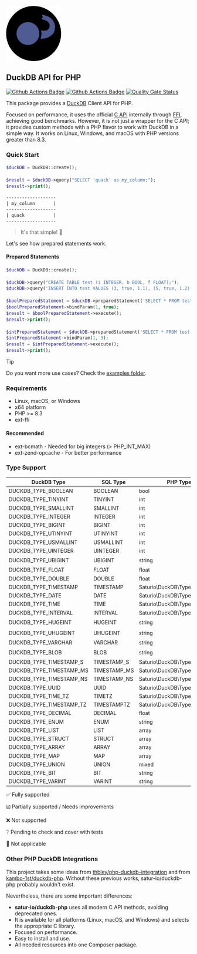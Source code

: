 <img alt="DuckDB logo" src="docs/DuckDB-PHP-logo-noborders.svg" height="150">

## DuckDB API for PHP

[![Github Actions Badge](https://github.com/satur-io/duckdb-php/actions/workflows/php_test_main.yml/badge.svg?branch=main)](https://github.com/satur-io/duckdb-php/actions)
[![Github Actions Badge](https://github.com/satur-io/duckdb-php/actions/workflows/php_test_nightly.yml/badge.svg?branch=main)](https://github.com/satur-io/duckdb-php/actions)
[![Quality Gate Status](https://sonarcloud.io/api/project_badges/measure?project=satur-io_duckdb-php&metric=alert_status&token=4a4bd82eff843d2b4a93bf4552b6db78e598ecfa)](https://sonarcloud.io/summary/new_code?id=satur-io_duckdb-php)

This package provides a [DuckDB](https://github.com/duckdb/duckdb) Client API for PHP.

Focused on performance, it uses the official [C API](https://duckdb.org/docs/api/c/overview.html) internally through [FFI](https://www.php.net/manual/en/book.ffi.php), achieving good benchmarks.
However, it is not just a wrapper for the C API; it provides custom methods with a PHP flavor to work with DuckDB in a simple way.
It works on Linux, Windows, and macOS with PHP versions greater than 8.3.

### Quick Start

```php
$duckDB = DuckDB::create();

$result = $duckDB->query("SELECT 'quack' as my_column;");
$result->print();
```

```
-------------------
| my_column       |
-------------------
| quack           |
-------------------
```

> It's that simple! :duck:

Let's see how prepared statements work.

#### Prepared Statements
```php
$duckDB = DuckDB::create();

$duckDB->query("CREATE TABLE test (i INTEGER, b BOOL, f FLOAT);");
$duckDB->query('INSERT INTO test VALUES (3, true, 1.1), (5, true, 1.2), (3, false, 1.1), (3, null, 1.2);');

$boolPreparedStatement = $duckDB->preparedStatement('SELECT * FROM test WHERE b = $1');
$boolPreparedStatement->bindParam(1, true);
$result = $boolPreparedStatement->execute();
$result->print();

$intPreparedStatement = $duckDB->preparedStatement('SELECT * FROM test WHERE i = ?');
$intPreparedStatement->bindParam(1, 3);
$result = $intPreparedStatement->execute();
$result->print();
```

> [!TIP]
> Do you want more use cases? Check the [examples folder](examples).

### Requirements
- Linux, macOS, or Windows
- x64 platform
- PHP >= 8.3
- ext-ffi

#### Recommended
- ext-bcmath - Needed for big integers (> PHP_INT_MAX)
- ext-zend-opcache - For better performance

### Type Support
| DuckDB Type              | SQL Type     | PHP Type                      |                                    Read                                    |                                    Bind                                    |
|--------------------------|--------------|-------------------------------|:--------------------------------------------------------------------------:|:--------------------------------------------------------------------------:|
| DUCKDB_TYPE_BOOLEAN      | BOOLEAN      | bool                          |                             :white_check_mark:                             |                             :white_check_mark:                             |
| DUCKDB_TYPE_TINYINT      | TINYINT      | int                           |                             :white_check_mark:                             |                             :white_check_mark:                             |
| DUCKDB_TYPE_SMALLINT     | SMALLINT     | int                           |                             :white_check_mark:                             |                             :white_check_mark:                             |
| DUCKDB_TYPE_INTEGER      | INTEGER      | int                           |                             :white_check_mark:                             |                             :white_check_mark:                             |
| DUCKDB_TYPE_BIGINT       | BIGINT       | int                           |                             :white_check_mark:                             |                             :white_check_mark:                             |
| DUCKDB_TYPE_UTINYINT     | UTINYINT     | int                           |                             :white_check_mark:                             |                             :white_check_mark:                             |
| DUCKDB_TYPE_USMALLINT    | USMALLINT    | int                           |                             :white_check_mark:                             |                             :white_check_mark:                             |
| DUCKDB_TYPE_UINTEGER     | UINTEGER     | int                           |                             :white_check_mark:                             |                             :white_check_mark:                             |
| DUCKDB_TYPE_UBIGINT      | UBIGINT      | string                        | [:ballot_box_with_check:](https://github.com/satur-io/duckdb-php/issues/1) | [:ballot_box_with_check:](https://github.com/satur-io/duckdb-php/issues/1) |
| DUCKDB_TYPE_FLOAT        | FLOAT        | float                         |                             :white_check_mark:                             |                             :white_check_mark:                             |
| DUCKDB_TYPE_DOUBLE       | DOUBLE       | float                         |                             :white_check_mark:                             |                             :white_check_mark:                             |
| DUCKDB_TYPE_TIMESTAMP    | TIMESTAMP    | Saturio\DuckDB\Type\Timestamp |                             :white_check_mark:                             |                             :white_check_mark:                             |
| DUCKDB_TYPE_DATE         | DATE         | Saturio\DuckDB\Type\Date      |                             :white_check_mark:                             |                             :white_check_mark:                             |
| DUCKDB_TYPE_TIME         | TIME         | Saturio\DuckDB\Type\Time      |                             :white_check_mark:                             |                             :white_check_mark:                             |
| DUCKDB_TYPE_INTERVAL     | INTERVAL     | Saturio\DuckDB\Type\Interval  |                             :white_check_mark:                             |                             :white_check_mark:                             |
| DUCKDB_TYPE_HUGEINT      | HUGEINT      | string                        | [:ballot_box_with_check:](https://github.com/satur-io/duckdb-php/issues/1) |                             :white_check_mark:                             |
| DUCKDB_TYPE_UHUGEINT     | UHUGEINT     | string                        | [:ballot_box_with_check:](https://github.com/satur-io/duckdb-php/issues/1) |                             :white_check_mark:                             |
| DUCKDB_TYPE_VARCHAR      | VARCHAR      | string                        |                             :white_check_mark:                             |                             :white_check_mark:                             |
| DUCKDB_TYPE_BLOB         | BLOB         | string                        | [:ballot_box_with_check:](https://github.com/satur-io/duckdb-php/issues/2) |                              :grey_question:                               |
| DUCKDB_TYPE_TIMESTAMP_S  | TIMESTAMP_S  | Saturio\DuckDB\Type\Timestamp |                             :white_check_mark:                             |                             :white_check_mark:                             |
| DUCKDB_TYPE_TIMESTAMP_MS | TIMESTAMP_MS | Saturio\DuckDB\Type\Timestamp |                             :white_check_mark:                             |                             :white_check_mark:                             |
| DUCKDB_TYPE_TIMESTAMP_NS | TIMESTAMP_NS | Saturio\DuckDB\Type\Timestamp |                             :white_check_mark:                             |                                    :x:                                     |
| DUCKDB_TYPE_UUID         | UUID         | Saturio\DuckDB\Type\UUID      |                             :white_check_mark:                             |                             :white_check_mark:                             |
| DUCKDB_TYPE_TIME_TZ      | TIMETZ       | Saturio\DuckDB\Type\Time      |                             :white_check_mark:                             |                             :white_check_mark:                             |
| DUCKDB_TYPE_TIMESTAMP_TZ | TIMESTAMPTZ  | Saturio\DuckDB\Type\Timestamp |                             :white_check_mark:                             |                             :white_check_mark:                             |
| DUCKDB_TYPE_DECIMAL      | DECIMAL      | float                         |                             :white_check_mark:                             |                                    :x:                                     |
| DUCKDB_TYPE_ENUM         | ENUM         | string                        |                             :white_check_mark:                             |                            :small_blue_diamond:                            |
| DUCKDB_TYPE_LIST         | LIST         | array                         |                             :white_check_mark:                             |                            :small_blue_diamond:                            |
| DUCKDB_TYPE_STRUCT       | STRUCT       | array                         |                             :white_check_mark:                             |                            :small_blue_diamond:                            |
| DUCKDB_TYPE_ARRAY        | ARRAY        | array                         |                             :white_check_mark:                             |                            :small_blue_diamond:                            |
| DUCKDB_TYPE_MAP          | MAP          | array                         |                             :white_check_mark:                             |                            :small_blue_diamond:                            |
| DUCKDB_TYPE_UNION        | UNION        | mixed                         |                             :white_check_mark:                             |                            :small_blue_diamond:                            |
| DUCKDB_TYPE_BIT          | BIT          | string                        |                                    :x:                                     |                            :small_blue_diamond:                            |
| DUCKDB_TYPE_VARINT       | VARINT       | string                        |                                    :x:                                     |                                    :x:                                     |

:white_check_mark: Fully supported

:ballot_box_with_check: Partially supported / Needs improvements

:x: Not supported

:grey_question: Pending to check and cover with tests

:small_blue_diamond: Not applicable

### Other PHP DuckDB Integrations
This project takes some ideas from [thbley/php-duckdb-integration](https://github.com/thbley/php-duckdb-integration)
and from [kambo-1st/duckdb-php](https://github.com/kambo-1st/duckdb-php). Without these previous works,
satur-io/duckdb-php probably wouldn't exist.

Nevertheless, there are some important differences:
- **satur-io/duckdb-php** uses all modern C API methods, avoiding deprecated ones.
- It is available for all platforms (Linux, macOS, and Windows) and selects the appropriate C library.
- Focused on performance.
- Easy to install and use.
- All needed resources into one Composer package.

